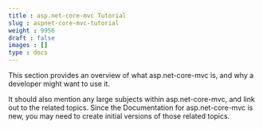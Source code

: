 ```yaml
---
title : asp.net-core-mvc Tutorial
slug : aspnet-core-mvc-tutorial
weight : 9956
draft : false
images : []
type : docs
---
```


This section provides an overview of what asp.net-core-mvc is, and why a developer might want to use it.

It should also mention any large subjects within asp.net-core-mvc, and link out to the related topics.  Since the Documentation for asp.net-core-mvc is new, you may need to create initial versions of those related topics.

